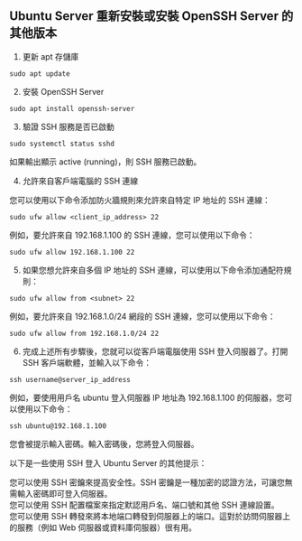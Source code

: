  
Ubuntu Server 重新安裝或安裝 OpenSSH Server 的其他版本
----

1. 更新 apt 存儲庫  
```
sudo apt update  
```
2. 安裝 OpenSSH Server
```
sudo apt install openssh-server
```
3. 驗證 SSH 服務是否已啟動  
```
sudo systemctl status sshd
```
如果輸出顯示 active (running)，則 SSH 服務已啟動。

4. 允許來自客戶端電腦的 SSH 連線  

您可以使用以下命令添加防火牆規則來允許來自特定 IP 地址的 SSH 連線：  
```
sudo ufw allow <client_ip_address> 22
```
例如，要允許來自 192.168.1.100 的 SSH 連線，您可以使用以下命令：  
```
sudo ufw allow 192.168.1.100 22
```
5. 如果您想允許來自多個 IP 地址的 SSH 連線，可以使用以下命令添加通配符規則：  
```
sudo ufw allow from <subnet> 22
```
例如，要允許來自 192.168.1.0/24 網段的 SSH 連線，您可以使用以下命令：  
```
sudo ufw allow from 192.168.1.0/24 22
```
6. 完成上述所有步驟後，您就可以從客戶端電腦使用 SSH 登入伺服器了。打開 SSH 客戶端軟體，並輸入以下命令：  
```
ssh username@server_ip_address
```
例如，要使用用戶名 ubuntu 登入伺服器 IP 地址為 192.168.1.100 的伺服器，您可以使用以下命令：  
```
ssh ubuntu@192.168.1.100
``` 
您會被提示輸入密碼。輸入密碼後，您將登入伺服器。  

以下是一些使用 SSH 登入 Ubuntu Server 的其他提示：  

您可以使用 SSH 密鑰來提高安全性。SSH 密鑰是一種加密的認證方法，可讓您無需輸入密碼即可登入伺服器。  
您可以使用 SSH 配置檔案來指定默認用戶名、端口號和其他 SSH 連線設置。  
您可以使用 SSH 轉發來將本地端口轉發到伺服器上的端口。這對於訪問伺服器上的服務（例如 Web 伺服器或資料庫伺服器）很有用。  
